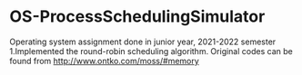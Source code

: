 # OS-ProcessSchedulingSimulator
Operating system assignment done in junior year, 2021-2022 semester 1.Implemented the round-robin scheduling algorithm.
Original codes can be found from http://www.ontko.com/moss/#memory
